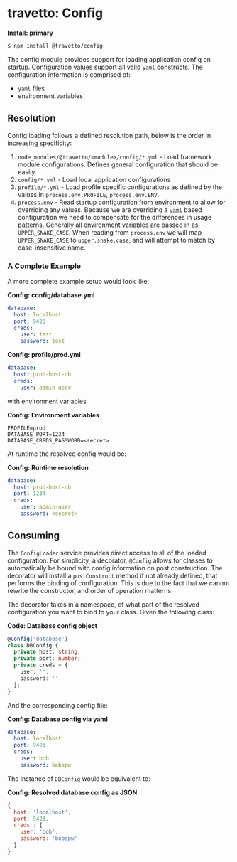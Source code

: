 travetto: Config 
===

**Install: primary**
```bash
$ npm install @travetto/config
```

The config module provides support for loading application config on startup. Configuration values support all valid [`yaml`](https://en.wikipedia.org/wiki/YAML) constructs.  The configuration information is comprised of:
* `yaml` files
* environment variables

## Resolution
Config loading follows a defined resolution path, below is the order in increasing specificity:

1. `node_modules/@travetto/<module>/config/*.yml` - Load framework module configurations.  Defines general configuration that should be easily 
1. `config/*.yml` - Load local application configurations
1. `profile/*.yml` - Load profile specific configurations as defined by the values in `process.env.PROFILE`, `process.env.ENV`.
1. `process.env` - Read startup configuration from environment to allow for overriding any values. Because we are overriding a [`yaml`](https://en.wikipedia.org/wiki/YAML) based configuration we need to compensate for the differences in usage patterns.  Generally all environment variables are passed in as `UPPER_SNAKE_CASE`. When reading from `process.env` we will map `UPPER_SNAKE_CASE` to `upper.snake.case`, and will attempt to match by case-insensitive name.

### A Complete Example

A more complete example setup would look like:

**Config: config/database.yml**
```yaml
database:
  host: localhost
  port: 9423
  creds:
    user: test
    password: test
```

**Config: profile/prod.yml**
```yaml
database:
  host: prod-host-db
  creds:
    user: admin-user
```

with environment variables

**Config: Environment variables**
```properties
PROFILE=prod
DATABASE_PORT=1234
DATABASE_CREDS_PASSWORD=<secret>
```

At runtime the resolved config would be:

**Config: Runtime resolution**
```yaml
database:
  host: prod-host-db
  port: 1234
  creds:
    user: admin-user
    password: <secret>
```

## Consuming

The `ConfigLoader` service provides direct access to all of the loaded configuration. For simplicity, a decorator, `@Config` allows for classes to automatically be bound with config information on post construction. The decorator will install a `postConstruct` method if not already defined, that performs the binding of configuration.  This is due to the fact that we cannot rewrite the constructor, and order of operation matterns.

The decorator takes in a namespace, of what part of the resolved configuration you want to bind to your class. Given the following class:

**Code: Database config object**
```typescript
@Config('database')
class DBConfig {
  private host: string;
  private port: number;
  private creds = {
    user: '',
    password: ''
  };
}
```

And the corresponding config file:

**Config: Database config via yaml**
```yaml
database:
  host: localhost
  port: 9423
  creds:
    user: bob
    password: bobspw
```

The instance of `DBConfig`  would be equivalent to:

**Config: Resolved database config as JSON**
```js
{
  host: 'localhost',
  port: 9423,
  creds : {
    user: 'bob',
    password: 'bobspw'
  }
}
```